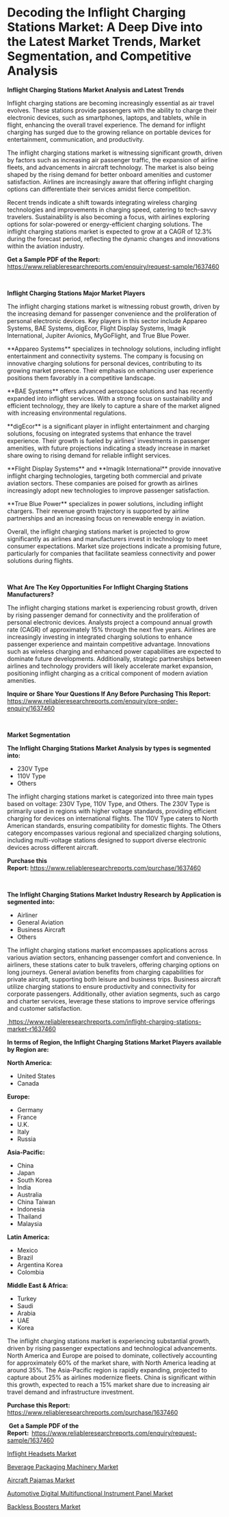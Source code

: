 <p><h1>Decoding the Inflight Charging Stations Market: A Deep Dive into the Latest Market Trends, Market Segmentation, and Competitive Analysis</h1></p><p><strong>Inflight Charging Stations Market Analysis and Latest Trends</strong></p>
<p><p>Inflight charging stations are becoming increasingly essential as air travel evolves. These stations provide passengers with the ability to charge their electronic devices, such as smartphones, laptops, and tablets, while in flight, enhancing the overall travel experience. The demand for inflight charging has surged due to the growing reliance on portable devices for entertainment, communication, and productivity.</p><p>The inflight charging stations market is witnessing significant growth, driven by factors such as increasing air passenger traffic, the expansion of airline fleets, and advancements in aircraft technology. The market is also being shaped by the rising demand for better onboard amenities and customer satisfaction. Airlines are increasingly aware that offering inflight charging options can differentiate their services amidst fierce competition.</p><p>Recent trends indicate a shift towards integrating wireless charging technologies and improvements in charging speed, catering to tech-savvy travelers. Sustainability is also becoming a focus, with airlines exploring options for solar-powered or energy-efficient charging solutions. The inflight charging stations market is expected to grow at a CAGR of 12.3% during the forecast period, reflecting the dynamic changes and innovations within the aviation industry.</p></p>
<p><strong>Get a Sample PDF of the Report:&nbsp;</strong> <a href="https://www.reliableresearchreports.com/enquiry/request-sample/1637460">https://www.reliableresearchreports.com/enquiry/request-sample/1637460</a></p>
<p>&nbsp;</p>
<p><strong>Inflight Charging Stations Major Market Players</strong></p>
<p><p>The inflight charging stations market is witnessing robust growth, driven by the increasing demand for passenger convenience and the proliferation of personal electronic devices. Key players in this sector include Appareo Systems, BAE Systems, digEcor, Flight Display Systems, Imagik International, Jupiter Avionics, MyGoFlight, and True Blue Power.</p><p>**Appareo Systems** specializes in technology solutions, including inflight entertainment and connectivity systems. The company is focusing on innovative charging solutions for personal devices, contributing to its growing market presence. Their emphasis on enhancing user experience positions them favorably in a competitive landscape.</p><p>**BAE Systems** offers advanced aerospace solutions and has recently expanded into inflight services. With a strong focus on sustainability and efficient technology, they are likely to capture a share of the market aligned with increasing environmental regulations.</p><p>**digEcor** is a significant player in inflight entertainment and charging solutions, focusing on integrated systems that enhance the travel experience. Their growth is fueled by airlines’ investments in passenger amenities, with future projections indicating a steady increase in market share owing to rising demand for reliable inflight services.</p><p>**Flight Display Systems** and **Imagik International** provide innovative inflight charging technologies, targeting both commercial and private aviation sectors. These companies are poised for growth as airlines increasingly adopt new technologies to improve passenger satisfaction.</p><p>**True Blue Power** specializes in power solutions, including inflight chargers. Their revenue growth trajectory is supported by airline partnerships and an increasing focus on renewable energy in aviation.</p><p>Overall, the inflight charging stations market is projected to grow significantly as airlines and manufacturers invest in technology to meet consumer expectations. Market size projections indicate a promising future, particularly for companies that facilitate seamless connectivity and power solutions during flights.</p></p>
<p>&nbsp;</p>
<p><strong>What Are The Key Opportunities For Inflight Charging Stations Manufacturers?</strong></p>
<p><p>The inflight charging stations market is experiencing robust growth, driven by rising passenger demand for connectivity and the proliferation of personal electronic devices. Analysts project a compound annual growth rate (CAGR) of approximately 15% through the next five years. Airlines are increasingly investing in integrated charging solutions to enhance passenger experience and maintain competitive advantage. Innovations such as wireless charging and enhanced power capabilities are expected to dominate future developments. Additionally, strategic partnerships between airlines and technology providers will likely accelerate market expansion, positioning inflight charging as a critical component of modern aviation amenities.</p></p>
<p><strong>Inquire or Share Your Questions If Any Before Purchasing This Report:</strong> <a href="https://www.reliableresearchreports.com/enquiry/pre-order-enquiry/1637460">https://www.reliableresearchreports.com/enquiry/pre-order-enquiry/1637460</a></p>
<p>&nbsp;</p>
<p><strong>Market Segmentation</strong></p>
<p><strong>The Inflight Charging Stations Market Analysis by types is segmented into:</strong></p>
<p><ul><li>230V Type</li><li>110V Type</li><li>Others</li></ul></p>
<p><p>The inflight charging stations market is categorized into three main types based on voltage: 230V Type, 110V Type, and Others. The 230V Type is primarily used in regions with higher voltage standards, providing efficient charging for devices on international flights. The 110V Type caters to North American standards, ensuring compatibility for domestic flights. The Others category encompasses various regional and specialized charging solutions, including multi-voltage stations designed to support diverse electronic devices across different aircraft.</p></p>
<p><strong>Purchase this Report:&nbsp;</strong><a href="https://www.reliableresearchreports.com/purchase/1637460">https://www.reliableresearchreports.com/purchase/1637460</a></p>
<p>&nbsp;</p>
<p><strong>The Inflight Charging Stations Market Industry Research by Application is segmented into:</strong></p>
<p><ul><li>Airliner</li><li>General Aviation</li><li>Business Aircraft</li><li>Others</li></ul></p>
<p><p>The inflight charging stations market encompasses applications across various aviation sectors, enhancing passenger comfort and convenience. In airliners, these stations cater to bulk travelers, offering charging options on long journeys. General aviation benefits from charging capabilities for private aircraft, supporting both leisure and business trips. Business aircraft utilize charging stations to ensure productivity and connectivity for corporate passengers. Additionally, other aviation segments, such as cargo and charter services, leverage these stations to improve service offerings and customer satisfaction.</p></p>
<p><a href="https://www.reliableresearchreports.com/inflight-charging-stations-market-r1637460">&nbsp;https://www.reliableresearchreports.com/inflight-charging-stations-market-r1637460</a></p>
<p><strong>In terms of Region, the Inflight Charging Stations Market Players available by Region are:</strong></p>
<p>
    <p> <strong> North America: </strong>
        <ul>
            <li>United States</li>
            <li>Canada</li>
        </ul>
        </p> 
    <p> <strong> Europe: </strong>
        <ul>
            <li>Germany</li>
            <li>France</li>
            <li>U.K.</li>
            <li>Italy</li>
            <li>Russia</li>
        </ul>
        </p> 
    <p> <strong> Asia-Pacific: </strong>
        <ul>
            <li>China</li>
            <li>Japan</li>
            <li>South Korea</li>
            <li>India</li>
            <li>Australia</li>
            <li>China Taiwan</li>
            <li>Indonesia</li>
            <li>Thailand</li>
            <li>Malaysia</li>
        </ul>
        </p> 
    <p> <strong> Latin America: </strong>
        <ul>
            <li>Mexico</li>
            <li>Brazil</li>
            <li>Argentina Korea</li>
            <li>Colombia</li>
        </ul>
        </p> 
    <p> <strong> Middle East & Africa: </strong>
        <ul>
            <li>Turkey</li>
            <li>Saudi</li>
            <li>Arabia</li>
            <li>UAE</li>
            <li>Korea</li>
        </ul>
    </p>
    </p>
<p><p>The inflight charging stations market is experiencing substantial growth, driven by rising passenger expectations and technological advancements. North America and Europe are poised to dominate, collectively accounting for approximately 60% of the market share, with North America leading at around 35%. The Asia-Pacific region is rapidly expanding, projected to capture about 25% as airlines modernize fleets. China is significant within this growth, expected to reach a 15% market share due to increasing air travel demand and infrastructure investment.</p></p>
<p><strong>Purchase this Report: </strong><a href="https://www.reliableresearchreports.com/purchase/1637460">https://www.reliableresearchreports.com/purchase/1637460</a></p>
<p>&nbsp;<strong>Get a Sample PDF of the Report:&nbsp;&nbsp;</strong><a href="https://www.reliableresearchreports.com/enquiry/request-sample/1637460">https://www.reliableresearchreports.com/enquiry/request-sample/1637460</a></p>
<p><strong></strong></p>
<p><p><a href="https://github.com/MoonZANDRA/Market-Research-Report-List-1/blob/main/inflight-headsets-market.md">Inflight Headsets Market</a></p><p><a href="https://www.linkedin.com/pulse/beverage-packaging-machinery-industry-forecast-market-shifts-dpqbf?trackingId=59NZMARGTHW2kr0TNBj4DA%3D%3D">Beverage Packaging Machinery Market</a></p><p><a href="https://github.com/MatthewHernandez403/Market-Research-Report-List-1/blob/main/aircraft-pajamas-market.md">Aircraft Pajamas Market</a></p><p><a href="https://medium.com/@eva.gronbech/automotive-digital-multifunctional-instrument-panel-market-a-global-and-regional-analysis-7c517a365026">Automotive Digital Multifunctional Instrument Panel Market</a></p><p><a href="https://issuu.com/reportprime-2/docs/backless-boosters-market-size-2030._b58b9c1c1d5775">Backless Boosters Market</a></p></p>